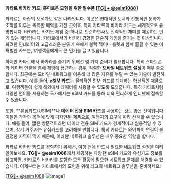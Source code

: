 **카타르 바카라 카드: 흥미로운 모험을 위한 필수품 [[TG💪+ @esim1088](https://t.me/s/esim1088)]**

카타르는 아랍의 보석과도 같은 나라입니다. 이곳은 현대적인 도시와 전통적인 문화가 조화를 이루는 독특한 매력을 가진 곳이죠. 특히 카타르의 바카라 카드는 세계적으로 유명합니다. 바카라는 카지노 게임 중 하나로, 단순하면서도 전략적인 재미를 제공하는 인기 있는 게임입니다. 카타르에서의 바카라 경험은 단순히 게임을 즐기는 것 이상입니다. 화려한 인테리어와 고급스러운 분위기 속에서 블랙 잭이나 룰렛과 함께 즐길 수 있는 이 특별한 카드는, 여행객들에게도 큰 인기를 끌고 있습니다.

하지만 카타르에서 바카라를 즐기기 위해선 몇 가지 준비가 필요합니다. 특히 스마트폰과 데이터 연결을 통해 게임에 접근하는 경우, 적절한 **모바일 네트워크 설정**이 매우 중요합니다. 최근에는 모바일 네트워크를 이용해 더 많은 자유를 누릴 수 있는 기술이 발전하고 있습니다. 예를 들어, **eSIM 카드**는 물리적인 SIM 카드를 대체하는 혁신적인 제품으로, 여행객들이 쉽게 해외에서 데이터를 사용할 수 있도록 도와줍니다. 특히 카타르처럼 다양한 언어를 사용하는 국가에서는 eSIM 카드를 통해 더욱 편리하게 인터넷에 접속할 수 있습니다.

또한, **유심카드(USIM)**나 **데이터 전용 SIM 카드**를 사용하는 것도 좋은 선택입니다. 이들은 각각의 목적에 맞게 디자인된 제품으로, 여행자의 요구에 따라 선택할 수 있습니다. 예를 들어, 짧은 방문객이라면 데이터 전용 SIM 카드가 경제적이고 실용적일 수 있으며, 장기 거주자는 유심카드를 고려해볼 만합니다. 특히 카타르는 와이파이 연결이 불안정한 지역이 많기 때문에, 이러한 네트워크 솔루션은 매우 중요한 역할을 합니다.

카타르 바카라 카드를 경험하기 위해선, 여행 전에 반드시 필요한 네트워크 설정을 미리 알아보세요. **TG💪+ @esim1088**에서 제공하는 다양한 eSIM 카드와 유심카드 정보를 참고하면, 카타르의 바카라를 포함한 모든 활동에 필요한 네트워크 문제를 해결할 수 있습니다. 이제부터는 카타르에서의 모험을 위해 최고의 네트워크 솔루션을 준비하세요!

[[TG💪+ @esim1088](https://t.me/s/esim1088) ![Image](https://i.postimg.cc/Y0z9fWf4/image.png)]